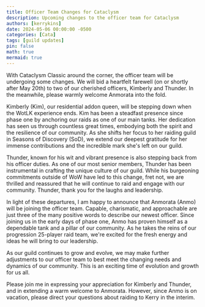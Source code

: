 ```yaml
---
title: Officer Team Changes for Cataclysm
description: Upcoming changes to the officer team for Cataclysm
authors: [kerrykins]
date: 2024-05-06 00:00:00 -0500
categories: [Cata]
tags: [guild updates]
pin: false
math: true
mermaid: true
---
```


With Cataclysm Classic around the corner, the officer team will be undergoing some changes. We will bid a heartfelt farewell (on or shortly after May 20th) to two of our cherished officers, Kimberly and Thunder. In the meanwhile, please warmly welcome Anmorata into the fold.

Kimberly (Kim), our residential addon queen, will be stepping down when the WotLK experience ends. Kim has been a steadfast presence since phase one by anchoring our raids as one of our main tanks. Her dedication has seen us through countless great times, embodying both the spirit and the resilience of our community. As she shifts her focus to her raiding guild in Seasons of Discovery (SoD), we extend our deepest gratitude for her immense contributions and the incredible mark she's left on our guild.

Thunder, known for his wit and vibrant presence is also stepping back from his officer duties. As one of our most senior members, Thunder has been instrumental in crafting the unique culture of our guild. While his burgeoning commitments outside of WoW have led to this change, fret not, we are thrilled and reassured that he will continue to raid and engage with our community. Thunder, thank you for the laughs and leadership.

In light of these departures, I am happy to announce that Anmorata (Anmo) will be joining the officer team. Capable, charismatic, and approachable are just three of the many positive words to describe our newest officer. Since joining us in the early days of phase one, Anmo has proven himself as a dependable tank and a pillar of our community. As he takes the reins of our progression 25-player raid team, we're excited for the fresh energy and ideas he will bring to our leadership.

As our guild continues to grow and evolve, we may make further adjustments to our officer team to best meet the changing needs and dynamics of our community. This is an exciting time of evolution and growth for us all.

Please join me in expressing your appreciation for Kimberly and Thunder, and in extending a warm welcome to Anmorata. However, since Anmo is on vacation, please direct your questions about raiding to Kerry in the interim.